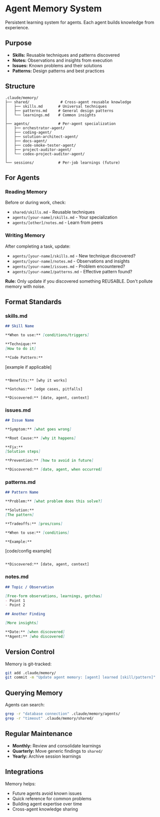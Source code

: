 # Agent Memory System

Persistent learning system for agents. Each agent builds knowledge from experience.

## Purpose

- **Skills:** Reusable techniques and patterns discovered
- **Notes:** Observations and insights from execution
- **Issues:** Known problems and their solutions
- **Patterns:** Design patterns and best practices

## Structure

```
.claude/memory/
├── shared/              # Cross-agent reusable knowledge
│   ├── skills.md       # Universal techniques
│   ├── patterns.md     # General design patterns
│   └── learnings.md    # Common insights
│
├── agents/             # Per-agent specialization
│   ├── orchestrator-agent/
│   ├── coding-agent/
│   ├── solution-architect-agent/
│   ├── docs-agent/
│   ├── code-smoke-tester-agent/
│   ├── project-auditor-agent/
│   └── codex-project-auditor-agent/
│
└── sessions/           # Per-job learnings (future)
```

## For Agents

### Reading Memory
Before or during work, check:
- `shared/skills.md` - Reusable techniques
- `agents/[your-name]/skills.md` - Your specialization
- `agents/[other]/notes.md` - Learn from peers

### Writing Memory
After completing a task, update:
- `agents/[your-name]/skills.md` - New technique discovered?
- `agents/[your-name]/notes.md` - Observations and insights
- `agents/[your-name]/issues.md` - Problem encountered?
- `agents/[your-name]/patterns.md` - Effective pattern found?

**Rule:** Only update if you discovered something REUSABLE. Don't pollute memory with noise.

## Format Standards

### skills.md
```markdown
## Skill Name

**When to use:** [conditions/triggers]

**Technique:**
[How to do it]

**Code Pattern:**
```
[example if applicable]
```

**Benefits:** [why it works]

**Gotchas:** [edge cases, pitfalls]

**Discovered:** [date, agent, context]
```

### issues.md
```markdown
## Issue Name

**Symptom:** [what goes wrong]

**Root Cause:** [why it happens]

**Fix:**
[Solution steps]

**Prevention:** [how to avoid in future]

**Discovered:** [date, agent, when occurred]
```

### patterns.md
```markdown
## Pattern Name

**Problem:** [what problem does this solve?]

**Solution:**
[The pattern]

**Tradeoffs:** [pros/cons]

**When to use:** [conditions]

**Example:**
```
[code/config example]
```

**Discovered:** [date, agent, context]
```

### notes.md
```markdown
## Topic / Observation

[Free-form observations, learnings, gotchas]
- Point 1
- Point 2

## Another Finding

[More insights]

**Date:** [when discovered]
**Agent:** [who discovered]
```

## Version Control

Memory is git-tracked:
```bash
git add .claude/memory/
git commit -m "Update agent memory: [agent] learned [skill/pattern]"
```

## Querying Memory

Agents can search:
```bash
grep -r "database connection" .claude/memory/agents/
grep -r "timeout" .claude/memory/shared/
```

## Regular Maintenance

- **Monthly:** Review and consolidate learnings
- **Quarterly:** Move generic findings to `shared/`
- **Yearly:** Archive session learnings

## Integrations

Memory helps:
- Future agents avoid known issues
- Quick reference for common problems
- Building agent expertise over time
- Cross-agent knowledge sharing

